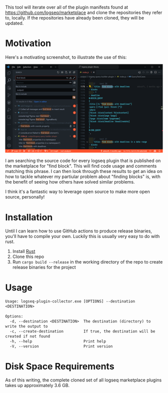 This tool will iterate over all of the plugin manifests found at https://github.com/logseq/marketplace and
clone the repositories they refer to, locally. If the repositories have already been cloned, they will be updated.

# Motivation

Here's a motivating screenshot, to illustrate the use of this:

![Example Usage in VSCode](example_usage.png)

I am searching the source code for every logseq plugin that is published on the marketplace for "find block". This will find
code usage and comments matching this phrase. I can then look through these results to get an idea on how to tackle whatever my
partiular problem about "finding blocks" is, with the benefit of seeing how others have solved similar problems. 

I think it's a fantastic way to leverage open source to make more open source, personally!

# Installation

Until I can learn how to use GitHub actions to produce release binaries, you'll have to compile your own. Luckily this is usually very easy to do with rust.

1. Install [Rust](https://www.rust-lang.org/tools/install)
2. Clone this repo
3. Run `cargo build --release` in the working directory of the repo to create release binaries for the project

# Usage
```
Usage: logseq-plugin-collector.exe [OPTIONS] --destination <DESTINATION>

Options:
  -d, --destination <DESTINATION>  The destination (directory) to write the output to
  -c, --create-destination         If true, the destination will be created if not found
  -h, --help                       Print help
  -V, --version                    Print version
```


# Disk Space Requirements

As of this writing, the complete cloned set of all logseq marketplace plugins takes up approximately 3.6 GB.
